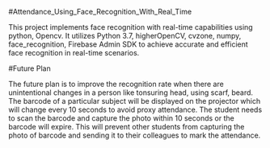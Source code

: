 #Attendance_Using_Face_Recognition_With_Real_Time

This project implements face recognition with real-time capabilities using python, Opencv. It utilizes Python 3.7, higherOpenCV, cvzone, numpy, face_recognition, Firebase Admin SDK to achieve accurate and efficient face recognition in real-time scenarios.

#Future Plan

The future plan is to improve the recognition rate when there are unintentional changes in a person like tonsuring head, using scarf, beard. The barcode of a particular subject will be displayed on the projector which will change every 10 seconds to avoid proxy attendance. The student needs to scan the barcode and capture the photo within 10 seconds or the barcode will expire. This will prevent other students from capturing the photo of barcode and sending it to their colleagues to mark the attendance.
